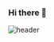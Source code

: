 ### Hi there 👋

![header](https://capsule-render.vercel.app/api?type=venom&color=auto&height=200&section=header&text=영근&fontSize=30)
